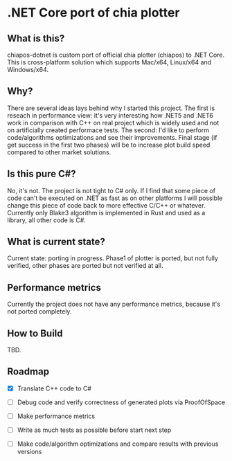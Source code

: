 # .NET Core port of chia plotter

## What is this?

chiapos-dotnet is custom port of official chia plotter (chiapos) to .NET Core. This is cross-platform solution which supports Mac/x64, Linux/x64 and Windows/x64.

## Why?

There are several ideas lays behind why I started this project. The first is reseach in performance view: it's very interesting how .NET5 and .NET6 work in comparison with C++ on real project which is widely used and not on artificially created performace tests. The second: I'd like to perform code/algorithms optimizations and see their improvements. Final stage (if get success in the first two phases) will be to increase plot build speed compared to other market solutions.  

## Is this pure C#?

No, it's not. The project is not tight to C# only. If I find that some piece of code can't be executed on .NET as fast as on other platforms I will possible change this piece of code back to more effective C/C++ or whatever.
Currently only Blake3 algorithm is implemented in Rust and used as a library, all other code is C#.

## What is current state?

Current state: porting in progress. Phase1 of plotter is ported, but not fully verified, other phases are ported but not verified at all.

## Performance metrics

Currently the project does not have any performance metrics, because it's not ported completely.

## How to Build

TBD.

## Roadmap

   * [x] Translate C++ code to C#
   * [ ] Debug code and verify correctness of generated plots via ProofOfSpace
   * [ ] Make performance metrics
   * [ ] Write as much tests as possible before start next step
   * [ ] Make code/algorithm optimizations and compare results with previous versions
 
